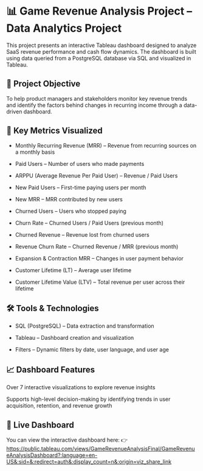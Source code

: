 # 📊 Game Revenue Analysis Project – Data Analytics Project
This project presents an interactive Tableau dashboard designed to analyze SaaS revenue performance and cash flow dynamics. The dashboard is built using data queried from a PostgreSQL database via SQL and visualized in Tableau.

## 🔧 Project Objective
To help product managers and stakeholders monitor key revenue trends and identify the factors behind changes in recurring income through a data-driven dashboard.

## 📌 Key Metrics Visualized
- Monthly Recurring Revenue (MRR) – Revenue from recurring sources on a monthly basis

- Paid Users – Number of users who made payments

- ARPPU (Average Revenue Per Paid User) – Revenue / Paid Users

- New Paid Users – First-time paying users per month

- New MRR – MRR contributed by new users

- Churned Users – Users who stopped paying

- Churn Rate – Churned Users / Paid Users (previous month)

- Churned Revenue – Revenue lost from churned users

- Revenue Churn Rate – Churned Revenue / MRR (previous month)

- Expansion & Contraction MRR – Changes in user payment behavior

- Customer Lifetime (LT) – Average user lifetime

- Customer Lifetime Value (LTV) – Total revenue per user across their lifetime

## 🛠️ Tools & Technologies
- SQL (PostgreSQL) – Data extraction and transformation

- Tableau – Dashboard creation and visualization

- Filters – Dynamic filters by date, user language, and user age

## 📈 Dashboard Features
Over 7 interactive visualizations to explore revenue insights

Supports high-level decision-making by identifying trends in user acquisition, retention, and revenue growth

## 🔗 Live Dashboard
You can view the interactive dashboard here:
👉 https://public.tableau.com/views/GameRevenueAnalysisFinal/GameRevenueAnalysisDashboard?:language=en-US&:sid=&:redirect=auth&:display_count=n&:origin=viz_share_link 

